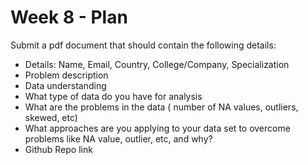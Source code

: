 # Week 8 - Plan

Submit a pdf document that should contain the following details:

- Details: Name, Email, Country, College/Company, Specialization
- Problem description
- Data understanding
- What type of data do you have for analysis
- What are the problems in the data ( number of NA values, outliers, skewed, etc)
- What approaches are you applying to your data set to overcome problems like NA value, outlier, etc, and why?
- Github Repo link
